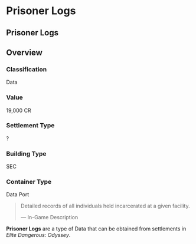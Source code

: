 # Prisoner Logs
## Prisoner Logs

## Overview

### Classification

Data

### Value

19,000 CR

### Settlement Type

?

### Building Type

SEC

### Container Type

Data Port

> 
> 
> Detailed records of all individuals held incarcerated at a given facility.
> 
> 
> — In-Game Description
> 

**Prisoner Logs** are a type of Data that can be obtained from settlements in *Elite Dangerous: Odyssey*.
